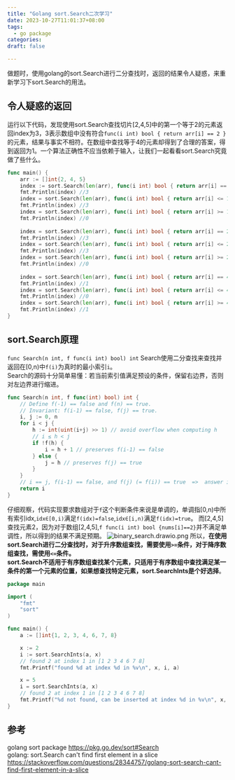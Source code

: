 ```yaml
---
title: "Golang sort.Search二次学习"
date: 2023-10-27T11:01:37+08:00
tags:
  - go package
categories:
draft: false

---
```


[//]: # (# Golang sort.Search二次学习)
做题时，使用golang的sort.Search进行二分查找时，返回的结果令人疑惑，来重新学习下sort.Search的用法。
<!--more-->

## 令人疑惑的返回
运行以下代码，发现使用sort.Search查找切片[2,4,5]中的第一个等于2的元素返回index为3，3表示数组中没有符合```func(i int) bool { return arr[i] == 2 }```的元素，结果与事实不相符。在数组中查找等于4的元素却得到了合理的答案，得到返回为1。一个算法正确性不应当依赖于输入，让我们一起看看sort.Search究竟做了些什么。
```go
func main() {
    arr := []int{2, 4, 5}
    index := sort.Search(len(arr), func(i int) bool { return arr[i] == 1 })
    fmt.Println(index) //3
    index = sort.Search(len(arr), func(i int) bool { return arr[i] <= 1 })
    fmt.Println(index) //3
    index = sort.Search(len(arr), func(i int) bool { return arr[i] >= 1 })
    fmt.Println(index) //0
    
    index = sort.Search(len(arr), func(i int) bool { return arr[i] == 2 })
    fmt.Println(index) //3
    index = sort.Search(len(arr), func(i int) bool { return arr[i] <= 2 })
    fmt.Println(index) //3
    index = sort.Search(len(arr), func(i int) bool { return arr[i] >= 2 })
    fmt.Println(index) //0
    
    index = sort.Search(len(arr), func(i int) bool { return arr[i] == 4 })
    fmt.Println(index) //1
    index = sort.Search(len(arr), func(i int) bool { return arr[i] <= 4 })
    fmt.Println(index) //0
    index = sort.Search(len(arr), func(i int) bool { return arr[i] >= 4 })
    fmt.Println(index) //1
}
```

## sort.Search原理
```func Search(n int, f func(i int) bool) int``` Search使用二分查找来查找并返回在[0,n)中```f(i)```为真时的最小索引```i```。   
Search的源码十分简单易懂：若当前索引值满足预设的条件，保留右边界，否则对左边界进行缩进。
```go
func Search(n int, f func(int) bool) int {
	// Define f(-1) == false and f(n) == true.
	// Invariant: f(i-1) == false, f(j) == true.
	i, j := 0, n
	for i < j {
		h := int(uint(i+j) >> 1) // avoid overflow when computing h
		// i ≤ h < j
		if !f(h) {
			i = h + 1 // preserves f(i-1) == false
		} else {
			j = h // preserves f(j) == true
		}
	}
	// i == j, f(i-1) == false, and f(j) (= f(i)) == true  =>  answer is i.
	return i
}
```
仔细观察，代码实现要求数组对于```f```这个判断条件来说是单调的，单调指[0,n)中所有索引idx,```idx∈[0,i)```满足```f(idx)=false```,```idx∈[i,n)```满足```f(idx)=true```。
而[2,4,5]查找元素2，因为对于数组[2,4,5],```f func(i int) bool {nums[i]==2}```并不满足单调性，所以得到的结果不满足预期。
![binary_search.drawio.png](/posts/binary_search.drawio.png)
所以，**在使用sort.Search进行二分查找时，对于升序数组查找，需要使用```>=```条件，对于降序数组查找，需使用```<=```条件。    
sort.Search不适用于有序数组查找某个元素，只适用于有序数组中查找满足某一条件的第一个元素的位置，如果想查找特定元素，sort.SearchInts是个好选择**。
```go
package main

import (
	"fmt"
	"sort"
)

func main() {
	a := []int{1, 2, 3, 4, 6, 7, 8}

	x := 2
	i := sort.SearchInts(a, x) 
	// found 2 at index 1 in [1 2 3 4 6 7 8]
	fmt.Printf("found %d at index %d in %v\n", x, i, a)

	x = 5
	i = sort.SearchInts(a, x)
	// found 2 at index 1 in [1 2 3 4 6 7 8]
	fmt.Printf("%d not found, can be inserted at index %d in %v\n", x, i, a)
}
```

## 参考
golang sort package https://pkg.go.dev/sort#Search    
golang: sort.Search can't find first element in a slice https://stackoverflow.com/questions/28344757/golang-sort-search-cant-find-first-element-in-a-slice